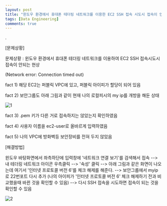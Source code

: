 ```yaml
---
layout: post
title: "윈도우 환경에서 휴대폰 테더링 네트워크를 이용한 EC2 SSH 접속 시도시 접속이 안되는 현상 해결방법"
tags: [Data Engineering]
comments: true
---
```


.

[문제상황]

문제상황 : 윈도우 환경에서 휴대폰 테더링 네트워크를 이용하여 EC2 SSH 접속시도시 접속이 안되는 현상 

(Network error: Connection timed out)

fact 1) 해당 EC2는 퍼블릭 VPC에 있고, 퍼블릭 아이피가 할당이 되어 있음

fact 2) 보안그룹도 아래 그림과 같이 현재 나의 로컬피시의 my ip를 개방을 해둔 상태

![1](https://user-images.githubusercontent.com/41605276/105629609-57b4e180-5e87-11eb-85db-b1f28bd0bc73.PNG)

fact 3) .pem 키가 다른 거로 접속하지는 않았는지 확인하였음

fact 4) 사용자 이름을 ec2-user로 올바르게 입력하였음

fact 5) 나의 VPC에 방화벽등 보안장비를 전혀 두지 않았음

[해결방법]

윈도우 바탕화면에서 좌측하단에 입력창에 '네트워크 연결 보기'를 검색해서 접속  --> 내 테더링 네트워크 아이콘 우측클릭 --> '속성' 클릭 --> 아래 그림과 같은 화면이 나오는데 여기서 '인터넷 프로토콜 버전 6'를 체크 해제를 해준다. --> 보안그룹에서 myip로 22번포트 다시 추가 (나의 아이피가 '인터넷 프로토콜 버전 6' 체크 해제하기 전과 비교했을때 바뀐 것을 확인할 수 있음) --> 다시 SSH 접속을 시도하면 접속이 되는 것을 확인할 수 있음

![2](https://user-images.githubusercontent.com/41605276/105629707-f6d9d900-5e87-11eb-9a4b-37f1403687b9.PNG)
